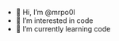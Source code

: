 - 👋 Hi, I’m @mrpo0l
- 👀 I’m interested in code
- 🌱 I’m currently learning code

<!---
mrpo0l/mrpo0l is a ✨ special ✨ repository because its `README.md` (this file) appears on your GitHub profile.
You can click the Preview link to take a look at your changes.
--->
